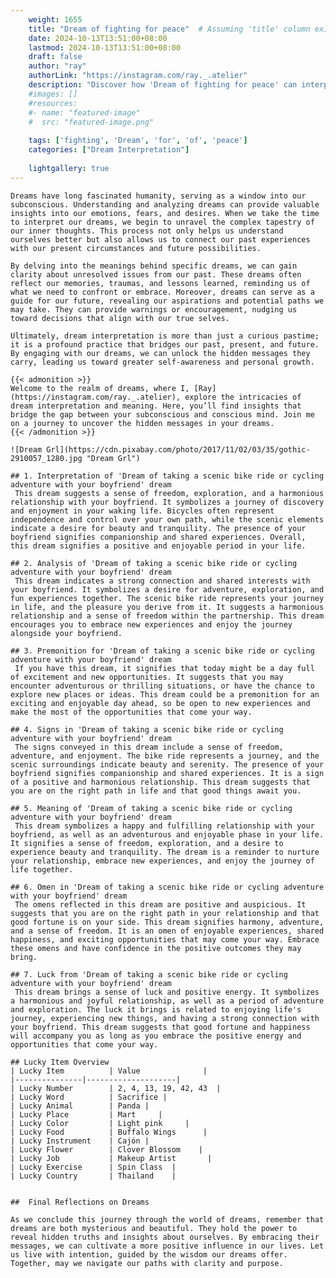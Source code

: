 ```yaml
---
    weight: 1655
    title: "Dream of fighting for peace"  # Assuming 'title' column exists
    date: 2024-10-13T13:51:00+08:00
    lastmod: 2024-10-13T13:51:00+08:00
    draft: false
    author: "ray"
    authorLink: "https://instagram.com/ray._.atelier"
    description: "Discover how 'Dream of fighting for peace' can interpret your future and uncover its significant meanings in your life."
    #images: []
    #resources:
    #- name: "featured-image"
    #  src: "featured-image.png"
    
    tags: ['fighting', 'Dream', 'for', 'of', 'peace']
    categories: ["Dream Interpretation"]
    
    lightgallery: true
---
```

    
    Dreams have long fascinated humanity, serving as a window into our subconscious. Understanding and analyzing dreams can provide valuable insights into our emotions, fears, and desires. When we take the time to interpret our dreams, we begin to unravel the complex tapestry of our inner thoughts. This process not only helps us understand ourselves better but also allows us to connect our past experiences with our present circumstances and future possibilities.
    
    By delving into the meanings behind specific dreams, we can gain clarity about unresolved issues from our past. These dreams often reflect our memories, traumas, and lessons learned, reminding us of what we need to confront or embrace. Moreover, dreams can serve as a guide for our future, revealing our aspirations and potential paths we may take. They can provide warnings or encouragement, nudging us toward decisions that align with our true selves.
    
    Ultimately, dream interpretation is more than just a curious pastime; it is a profound practice that bridges our past, present, and future. By engaging with our dreams, we can unlock the hidden messages they carry, leading us toward greater self-awareness and personal growth.
    
    {{< admonition >}}
    Welcome to the realm of dreams, where I, [Ray](https://instagram.com/ray._.atelier), explore the intricacies of dream interpretation and meaning. Here, you’ll find insights that bridge the gap between your subconscious and conscious mind. Join me on a journey to uncover the hidden messages in your dreams.
    {{< /admonition >}}
    
    ![Dream Grl](https://cdn.pixabay.com/photo/2017/11/02/03/35/gothic-2910057_1280.jpg "Dream Grl")
    
    ## 1. Interpretation of 'Dream of taking a scenic bike ride or cycling adventure with your boyfriend' dream
     This dream suggests a sense of freedom, exploration, and a harmonious relationship with your boyfriend. It symbolizes a journey of discovery and enjoyment in your waking life. Bicycles often represent independence and control over your own path, while the scenic elements indicate a desire for beauty and tranquility. The presence of your boyfriend signifies companionship and shared experiences. Overall, this dream signifies a positive and enjoyable period in your life.
    
    ## 2. Analysis of 'Dream of taking a scenic bike ride or cycling adventure with your boyfriend' dream
     This dream indicates a strong connection and shared interests with your boyfriend. It symbolizes a desire for adventure, exploration, and fun experiences together. The scenic bike ride represents your journey in life, and the pleasure you derive from it. It suggests a harmonious relationship and a sense of freedom within the partnership. This dream encourages you to embrace new experiences and enjoy the journey alongside your boyfriend.
    
    ## 3. Premonition for 'Dream of taking a scenic bike ride or cycling adventure with your boyfriend' dream
     If you have this dream, it signifies that today might be a day full of excitement and new opportunities. It suggests that you may encounter adventurous or thrilling situations, or have the chance to explore new places or ideas. This dream could be a premonition for an exciting and enjoyable day ahead, so be open to new experiences and make the most of the opportunities that come your way.
    
    ## 4. Signs in 'Dream of taking a scenic bike ride or cycling adventure with your boyfriend' dream
     The signs conveyed in this dream include a sense of freedom, adventure, and enjoyment. The bike ride represents a journey, and the scenic surroundings indicate beauty and serenity. The presence of your boyfriend signifies companionship and shared experiences. It is a sign of a positive and harmonious relationship. This dream suggests that you are on the right path in life and that good things await you.
    
    ## 5. Meaning of 'Dream of taking a scenic bike ride or cycling adventure with your boyfriend' dream
     This dream symbolizes a happy and fulfilling relationship with your boyfriend, as well as an adventurous and enjoyable phase in your life. It signifies a sense of freedom, exploration, and a desire to experience beauty and tranquility. The dream is a reminder to nurture your relationship, embrace new experiences, and enjoy the journey of life together.
    
    ## 6. Omen in 'Dream of taking a scenic bike ride or cycling adventure with your boyfriend' dream
     The omens reflected in this dream are positive and auspicious. It suggests that you are on the right path in your relationship and that good fortune is on your side. This dream signifies harmony, adventure, and a sense of freedom. It is an omen of enjoyable experiences, shared happiness, and exciting opportunities that may come your way. Embrace these omens and have confidence in the positive outcomes they may bring.
    
    ## 7. Luck from 'Dream of taking a scenic bike ride or cycling adventure with your boyfriend' dream
     This dream brings a sense of luck and positive energy. It symbolizes a harmonious and joyful relationship, as well as a period of adventure and exploration. The luck it brings is related to enjoying life's journey, experiencing new things, and having a strong connection with your boyfriend. This dream suggests that good fortune and happiness will accompany you as long as you embrace the positive energy and opportunities that come your way.
    
    ## Lucky Item Overview
    | Lucky Item          | Value              |
    |---------------|--------------------|
    | Lucky Number        | 2, 4, 13, 19, 42, 43  |
    | Lucky Word          | Sacrifice |
    | Lucky Animal        | Panda |
    | Lucky Place         | Mart     |
    | Lucky Color         | Light pink     |
    | Lucky Food          | Buffalo Wings      |
    | Lucky Instrument    | Cajón |
    | Lucky Flower        | Clover Blossom    |
    | Lucky Job           | Makeup Artist       |
    | Lucky Exercise      | Spin Class  |
    | Lucky Country       | Thailand    |
    
    
    ##  Final Reflections on Dreams
    
    As we conclude this journey through the world of dreams, remember that dreams are both mysterious and beautiful. They hold the power to reveal hidden truths and insights about ourselves. By embracing their messages, we can cultivate a more positive influence in our lives. Let us live with intention, guided by the wisdom our dreams offer. Together, may we navigate our paths with clarity and purpose.
    